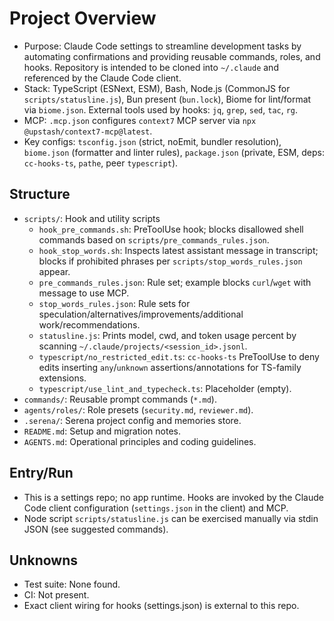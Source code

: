 # Project Overview

- Purpose: Claude Code settings to streamline development tasks by automating confirmations and providing reusable commands, roles, and hooks. Repository is intended to be cloned into `~/.claude` and referenced by the Claude Code client.
- Stack: TypeScript (ESNext, ESM), Bash, Node.js (CommonJS for `scripts/statusline.js`), Bun present (`bun.lock`), Biome for lint/format via `biome.json`. External tools used by hooks: `jq`, `grep`, `sed`, `tac`, `rg`.
- MCP: `.mcp.json` configures `context7` MCP server via `npx @upstash/context7-mcp@latest`.
- Key configs: `tsconfig.json` (strict, noEmit, bundler resolution), `biome.json` (formatter and linter rules), `package.json` (private, ESM, deps: `cc-hooks-ts`, `pathe`, peer `typescript`).

## Structure
- `scripts/`: Hook and utility scripts
  - `hook_pre_commands.sh`: PreToolUse hook; blocks disallowed shell commands based on `scripts/pre_commands_rules.json`.
  - `hook_stop_words.sh`: Inspects latest assistant message in transcript; blocks if prohibited phrases per `scripts/stop_words_rules.json` appear.
  - `pre_commands_rules.json`: Rule set; example blocks `curl`/`wget` with message to use MCP.
  - `stop_words_rules.json`: Rule sets for speculation/alternatives/improvements/additional work/recommendations.
  - `statusline.js`: Prints model, cwd, and token usage percent by scanning `~/.claude/projects/<session_id>.jsonl`.
  - `typescript/no_restricted_edit.ts`: `cc-hooks-ts` PreToolUse to deny edits inserting `any`/`unknown` assertions/annotations for TS-family extensions.
  - `typescript/use_lint_and_typecheck.ts`: Placeholder (empty).
- `commands/`: Reusable prompt commands (`*.md`).
- `agents/roles/`: Role presets (`security.md`, `reviewer.md`).
- `.serena/`: Serena project config and memories store.
- `README.md`: Setup and migration notes.
- `AGENTS.md`: Operational principles and coding guidelines.

## Entry/Run
- This is a settings repo; no app runtime. Hooks are invoked by the Claude Code client configuration (`settings.json` in the client) and MCP.
- Node script `scripts/statusline.js` can be exercised manually via stdin JSON (see suggested commands).

## Unknowns
- Test suite: None found.
- CI: Not present.
- Exact client wiring for hooks (settings.json) is external to this repo.
